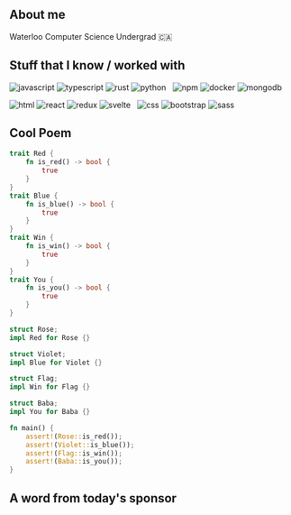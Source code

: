 ## About me

Waterloo Computer Science Undergrad 🇨🇦

## Stuff that I know / worked with
![javascript](https://img.shields.io/badge/-JavaScript-20232a?style=for-the-badge&logo=javascript&logoColor=f7e018)
![typescript](https://img.shields.io/badge/-TypeScript-20232a?style=for-the-badge&logo=typescript&logoColor=3178C6)
![rust](https://img.shields.io/badge/-Rust-20232a?&style=for-the-badge&logo=rust&logoColor=bbbbbb)
![python](https://img.shields.io/badge/-Python-20232a?&style=for-the-badge&logo=python&logoColor=3776AB)
&nbsp;
![npm](https://img.shields.io/badge/-NPM-20232a?style=for-the-badge&logo=npm&logoColor=CC0000)
![docker](https://img.shields.io/badge/-Docker-20232a?&style=for-the-badge&logo=docker&logoColor=2496ED)
![mongodb](https://img.shields.io/badge/-MongoDB-20232a?&style=for-the-badge&logo=mongodb&logoColor=#47A248)

![html](https://img.shields.io/badge/-HTML-20232a?style=for-the-badge&logo=html5&logoColor=E34F26)
![react](https://img.shields.io/badge/-React-20232a?style=for-the-badge&logo=react&logoColor=61DAFB)
![redux](https://img.shields.io/badge/-Redux-20232a?style=for-the-badge&logo=redux&logoColor=764ABC)
![svelte](https://img.shields.io/badge/-Svelte-20232a?style=for-the-badge&logo=svelte&logoColor=FF3E00)
&nbsp;
![css](https://img.shields.io/badge/-CSS-20232a?style=for-the-badge&logo=css3&logoColor=1572B6)
![bootstrap](https://img.shields.io/badge/-Bootstrap-20232a?style=for-the-badge&logo=bootstrap&logoColor=7952B3)
![sass](https://img.shields.io/badge/-Sass-20232a?style=for-the-badge&logo=sass&logoColor=CC6699)

## Cool Poem
```rust
trait Red {
    fn is_red() -> bool {
        true
    }
}
trait Blue {
    fn is_blue() -> bool {
        true
    }
}
trait Win {
    fn is_win() -> bool {
        true
    }
}
trait You {
    fn is_you() -> bool {
        true
    }
}

struct Rose;
impl Red for Rose {}

struct Violet;
impl Blue for Violet {}

struct Flag;
impl Win for Flag {}

struct Baba;
impl You for Baba {}

fn main() {
    assert!(Rose::is_red());
    assert!(Violet::is_blue());
    assert!(Flag::is_win());
    assert!(Baba::is_you());
}
```

## A word from today's sponsor
